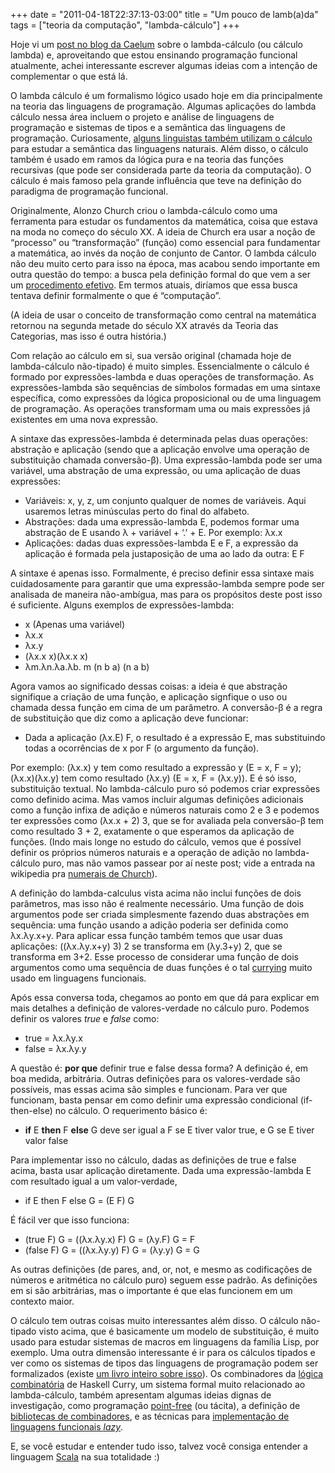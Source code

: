 +++
date = "2011-04-18T22:37:13-03:00"
title = "Um pouco de lamb(a)da"
tags = ["teoria da computação", "lambda-cálculo"]
+++

Hoje vi um
[post no blog da Caelum](http://blog.caelum.com.br/comecando-com-o-calculo-lambda-e-a-programacao-funcional-de-verdade/comment-page-1/)
sobre o lambda-cálculo (ou cálculo lambda) e, aproveitando que estou
ensinando programação funcional atualmente, achei interessante
escrever algumas ideias com a intenção de complementar o que está lá.

O lambda cálculo é um formalismo lógico usado hoje em dia
principalmente na teoria das linguagens de programação. Algumas
aplicações do lambda cálculo nessa área incluem o projeto e análise de
linguagens de programação e sistemas de tipos e a semântica das
linguagens de programação. Curiosamente,
[alguns linguistas também utilizam o cálculo](http://www.ling.gu.se/~lager/kurser/MathLing/kursplan.html)
para estudar a semântica das linguagens naturais. Além disso, o
cálculo também é usado em ramos da lógica pura e na teoria das funções
recursivas (que pode ser considerada parte da teoria da computação). O
cálculo é mais famoso pela grande influência que teve na definição do
paradigma de programação funcional.

Originalmente, Alonzo Church criou o lambda-cálculo como uma
ferramenta para estudar os fundamentos da matemática, coisa que estava
na moda no começo do século XX. A ideia de Church era usar a noção de
“processo” ou “transformação” (função) como essencial para fundamentar
a matemática, ao invés da noção de conjunto de Cantor. O lambda
cálculo não deu muito certo para isso na época, mas acabou sendo
importante em outra questão do tempo: a busca pela definição formal do
que vem a ser um
[procedimento efetivo](http://en.wikipedia.org/wiki/Effective_method). Em
termos atuais, diríamos que essa busca tentava definir formalmente o
que é “computação”.

(A ideia de usar o conceito de transformação como central na
matemática retornou na segunda metade do século XX através da Teoria
das Categorias, mas isso é outra história.)

Com relação ao cálculo em si, sua versão original (chamada hoje de
lambda-cálculo não-tipado) é muito simples. Essencialmente o cálculo é
formado por expressões-lambda e duas operações de transformação. As
expressões-lambda são sequências de símbolos formadas em uma sintaxe
específica, como expressões da lógica proposicional ou de uma
linguagem de programação. As operações transformam uma ou mais
expressões já existentes em uma nova expressão.

A sintaxe das expressões-lambda é determinada pelas duas operações:
abstração e aplicação (sendo que a aplicação envolve uma operação de
substituição chamada conversão-β). Uma expressão-lambda pode ser uma
variável, uma abstração de uma expressão, ou uma aplicação de duas
expressões:

* Variáveis: x, y, z, um conjunto qualquer de nomes de variáveis. Aqui
    usaremos letras minúsculas perto do final do alfabeto.
* Abstrações: dada uma expressão-lambda E, podemos formar uma
    abstração de E usando λ + variável + ‘.’ + E. Por exemplo: λx.x
* Aplicações: dadas duas expressões-lambda E e F, a expressão da
    aplicação é formada pela justaposição de uma ao lado da outra: E F

A sintaxe é apenas isso. Formalmente, é preciso definir essa sintaxe
mais cuidadosamente para garantir que uma expressão-lambda sempre pode
ser analisada de maneira não-ambígua, mas para os propósitos deste
post isso é suficiente. Alguns exemplos de expressões-lambda:

* x (Apenas uma variável)
* λx.x
* λx.y
* (λx.x x)(λx.x x)
* λm.λn.λa.λb. m (n b a) (n a b)

Agora vamos ao significado dessas coisas: a ideia é que abstração
signifique a criação de uma função, e aplicação signfique o uso ou
chamada dessa função em cima de um parâmetro. A conversão-β é a regra
de substituição que diz como a aplicação deve funcionar:

* Dada a aplicação (λx.E) F, o resultado é a expressão E, mas
    substituindo todas a ocorrências de x por F (o argumento da
    função).

Por exemplo: (λx.x) y tem como resultado a expressão y (E = x, F = y);
(λx.x)(λx.y) tem como resultado (λx.y) (E = x, F = (λx.y)). E é só
isso, substituição textual. No lambda-cálculo puro só podemos criar
expressões como definido acima. Mas vamos incluir algumas definições
adicionais como a função infixa de adição e números naturais como 2 e
3 e podemos ter expressões como (λx.x + 2) 3, que se for avaliada pela
conversão-β tem como resultado 3 + 2, exatamente o que esperamos da
aplicação de funções. (Indo mais longe no estudo do cálculo, vemos que
é possível definir os próprios números naturais e a operação de adição
no lambda-cálculo puro, mas não vamos passear por aí neste post; vide
a entrada na wikipedia pra
[numerais de Church](http://en.wikipedia.org/wiki/Church_numeral)).

A definição do lambda-calculus vista acima não inclui funções de dois
parâmetros, mas isso não é realmente necessário. Uma função de dois
argumentos pode ser criada simplesmente fazendo duas abstrações em
sequência: uma função usando a adição poderia ser definida como
λx.λy.x+y. Para aplicar essa função também temos que usar duas
aplicações: ((λx.λy.x+y) 3) 2 se transforma em (λy.3+y) 2, que se
transforma em 3+2\. Esse processo de considerar uma função de dois
argumentos como uma sequência de duas funções é o tal
[currying](http://pt.wikipedia.org/wiki/Currying) muito usado em
linguagens funcionais.

Após essa conversa toda, chegamos ao ponto em que dá para explicar em
mais detalhes a definição de valores-verdade no cálculo puro. Podemos
definir os valores _true_ e _false_ como:

* true = λx.λy.x
* false = λx.λy.y

A questão é: **por que** definir true e false dessa forma? A definição
é, em boa medida, arbitrária. Outras definições para os
valores-verdade são possíveis, mas essas acima são simples e
funcionam. Para ver que funcionam, basta pensar em como definir uma
expressão condicional (if-then-else) no cálculo. O requerimento básico
é:

* **if** E **then** F **else** G deve ser igual a F se E tiver valor
    true, e G se E tiver valor false

Para implementar isso no cálculo, dadas as definições de true e false
acima, basta usar aplicação diretamente. Dada uma expressão-lambda E
com resultado igual a um valor-verdade,

* if E then F else G = (E F) G

É fácil ver que isso funciona:

* (true F) G = ((λx.λy.x) F) G = (λy.F) G = F
* (false F) G = ((λx.λy.y) F) G = (λy.y) G = G

As outras definições (de pares, and, or, not, e mesmo as codificações
de números e aritmética no cálculo puro) seguem esse padrão. As
definições em si são arbitrárias, mas o importante é que elas
funcionem em um contexto maior.

O cálculo tem outras coisas muito interessantes além disso. O cálculo
não-tipado visto acima, que é basicamente um modelo de substituição, é
muito usado para estudar sistemas de macros em linguagens da família
Lisp, por exemplo. Uma outra dimensão interessante é ir para os
cálculos tipados e ver como os sistemas de tipos das linguagens de
programação podem ser formalizados (existe
[um livro inteiro sobre isso](http://www.cis.upenn.edu/~bcpierce/tapl/)). Os
combinadores da
[lógica combinatória](http://en.wikipedia.org/wiki/Combinatory_logic)
de Haskell Curry, um sistema formal muito relacionado ao
lambda-cálculo, também apresentam algumas ideias dignas de
investigação, como programação
[point-free](http://www.haskell.org/haskellwiki/Pointfree) (ou
tácita), a definição de
[bibliotecas de combinadores](http://en.wikipedia.org/wiki/Combinator_library),
e as técnicas para
[implementação de linguagens funcionais _lazy_](http://research.microsoft.com/en-us/um/people/simonpj/papers/slpj-book-1987/).

E, se você estudar e entender tudo isso, talvez você consiga entender
a linguagem [Scala](http://www.scala-lang.org) na sua totalidade :)
